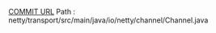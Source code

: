 [COMMIT URL](https://github.com/netty/netty/commit/14158070bf8b3f831702061ffd657c84179fc639)
Path : netty/transport/src/main/java/io/netty/channel/Channel.java
